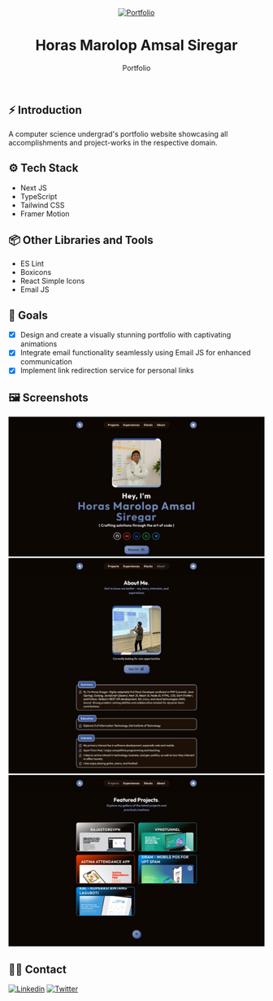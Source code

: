 <p align="center">
    <a href="https://horas-code.my.id">
        <img alt="Portfolio" width="100" src="./src/app/icon.ico">
    </a>
</p>

<div align="center">
    <h1>Horas Marolop Amsal Siregar</h1>
    <p>Portfolio</p>
</div>

<br />

## ⚡ Introduction

A computer science undergrad's portfolio website showcasing all accomplishments and project-works in the respective domain.

## ⚙️ Tech Stack

- Next JS
- TypeScript
- Tailwind CSS
- Framer Motion

## 📦 Other Libraries and Tools

- ES Lint
- Boxicons
- React Simple Icons
- Email JS

## 🎯 Goals

- [x] Design and create a visually stunning portfolio with captivating animations
- [x] Integrate email functionality seamlessly using Email JS for enhanced communication
- [x] Implement link redirection service for personal links

## 🖼️ Screenshots

![Hero](./readme_assets/screenshot_1.jpeg)
![Stacks](./readme_assets/screenshot_2.jpeg)
![Projects](./readme_assets/screenshot_3.jpeg)

## 👋🏻 Contact

[![Linkedin](https://img.shields.io/badge/LinkedIn-0077B5?style=for-the-badge&logo=linkedin&logoColor=white)](https://www.linkedin.com/in/s4shibam)
[![Twitter](https://img.shields.io/badge/Twitter-00ACEE?style=for-the-badge&logo=twitter&logoColor=white)](https://twitter.com/intent/follow?screen_name=s4shibam)
